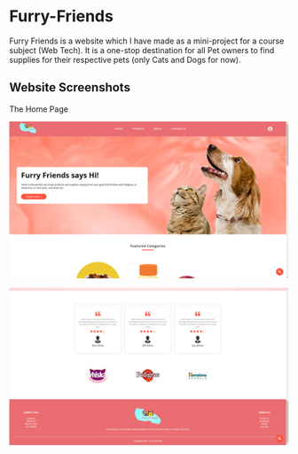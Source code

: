 # Furry-Friends
Furry Friends is a website which I have made as a mini-project for a course subject (Web Tech).
It is a one-stop destination for all Pet owners to find supplies for their respective pets (only Cats and Dogs for now).

## Website Screenshots
The Home Page

![Furry Friends demo 1](demos/demo-1.png)

![Furry Friends demo 2](demos/demo-2.png)

